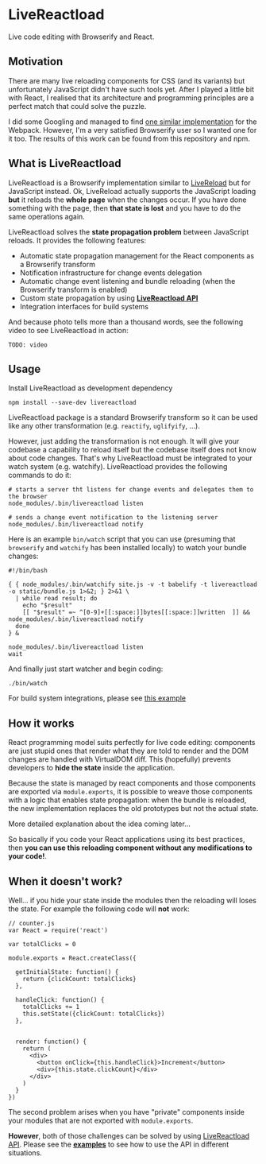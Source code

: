 # LiveReactload

Live code editing with Browserify and React.

## Motivation

There are many live reloading components for CSS (and its variants) but unfortunately
JavaScript didn't have such tools yet. After I played a little bit with React, I realised
that its architecture and programming principles are a perfect match that could solve
the puzzle.

I did some Googling and managed to find [one similar implementation](https://github.com/gaearon/react-hot-loader) 
for the Webpack. However, I'm a very satisfied Browserify user so I wanted one for it
too. The results of this work can be found from this repository and npm.

## What is LiveReactload

LiveReactload is a Browserify implementation similar to [LiveReload](http://livereload.com/) but
for JavaScript instead. Ok, LiveReload actually supports the JavaScript loading **but** it
reloads the **whole page** when the changes occur. If you have done something with the page,
then **that state is lost** and you have to do the same operations again.

LiveReactload solves the **state propagation problem** between JavaScript reloads. It
provides the following features:

  * Automatic state propagation management for the React components as a Browserify transform
  * Notification infrastructure for change events delegation
  * Automatic change event listening and bundle reloading (when the Browserify transform is enabled)
  * Custom state propagation by using **[LiveReactload API](https://github.com/milankinen/livereactload-api)**
  * Integration interfaces for build systems  
  
And because photo tells more than a thousand words, see the following video to see 
LiveReactload in action:

    TODO: video

    

## Usage

Install LiveReactload as development dependency

    npm install --save-dev livereactload
    
LiveReactload package is a standard Browserify transform so it can be used like any other
transformation (e.g. `reactify`, `uglifyify`, ...).

However, just adding the transformation is not enough. It will give your codebase a capability
to reload itself but the codebase itself does not know about code changes. That's why LiveReactload
must be integrated to your watch system (e.g. watchify). LiveReactload provides the following
commands to do it:

    # starts a server tht listens for change events and delegates them to the browser
    node_modules/.bin/livereactload listen
    
    # sends a change event notification to the listening server
    node_modules/.bin/livereactload notify
    

Here is an example `bin/watch` script that you can use (presuming that `browserify` and 
`watchify` has been installed locally) to watch your bundle changes:

    #!/bin/bash
    
    { { node_modules/.bin/watchify site.js -v -t babelify -t livereactload -o static/bundle.js 1>&2; } 2>&1 \
      | while read result; do
        echo "$result"
        [[ "$result" =~ ^[0-9]+[[:space:]]bytes[[:space:]]written  ]] && node_modules/.bin/livereactload notify
      done
    } &
    
    node_modules/.bin/livereactload listen
    wait


And finally just start watcher and begin coding:

    ./bin/watch
   
For build system integrations, please see [this example](examples/05-build-systems)

## How it works

React programming model suits perfectly for live code editing: components are just
stupid ones that render what they are told to render and the DOM changes are handled
with VirtualDOM diff. This (hopefully) prevents developers to **hide the state** inside
the application. 

Because the state is managed by react components and those components are exported
via `module.exports`, it is possible to weave those components with a logic that
enables state propagation: when the bundle is reloaded, the new implementation 
replaces the old prototypes but not the actual state.

More detailed explanation about the idea coming later...

So basically if you code your React applications using its best practices, then
**you can use this reloading component without any modifications to your code!**.


## When it doesn't work?

Well... if you hide your state inside the modules then the reloading will loses
the state. For example the following code will **not** work:

    // counter.js
    var React = require('react')
    
    var totalClicks = 0
    
    module.exports = React.createClass({
    
      getInitialState: function() {
        return {clickCount: totalClicks}
      },
    
      handleClick: function() {
        totalClicks += 1
        this.setState({clickCount: totalClicks})
      },
    
    
      render: function() {
        return (
          <div>
            <button onClick={this.handleClick}>Increment</button>
            <div>{this.state.clickCount}</div>
          </div>
        )
      }
    })

The second problem arises when you have "private" components inside your modules
that are not exported with `module.exports`. 

**However**, both of those challenges can be solved by using 
[LiveReactload API](https://github.com/milankinen/livereactload-api). Please see
the **[examples](examples)** to see how to use the API in different situations.


